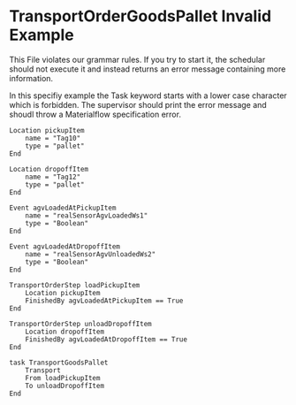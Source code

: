 # TransportOrderGoodsPallet Invalid Example

This File violates our grammar rules. If you try to start it, the schedular should not execute it and instead returns an error message containing more information.

In this specifiy example the Task keyword starts with a lower case character which is forbidden. The supervisor should print the error message and shoudl throw a Materialflow specification error.

```text
Location pickupItem
    name = "Tag10"
    type = "pallet"
End

Location dropoffItem
    name = "Tag12"
    type = "pallet"
End

Event agvLoadedAtPickupItem
    name = "realSensorAgvLoadedWs1"
    type = "Boolean"
End

Event agvLoadedAtDropoffItem
    name = "realSensorAgvUnloadedWs2"
    type = "Boolean"
End

TransportOrderStep loadPickupItem
    Location pickupItem
    FinishedBy agvLoadedAtPickupItem == True 
End

TransportOrderStep unloadDropoffItem
    Location dropoffItem
    FinishedBy agvLoadedAtDropoffItem == True
End

task TransportGoodsPallet
    Transport
    From loadPickupItem
    To unloadDropoffItem 
End
```